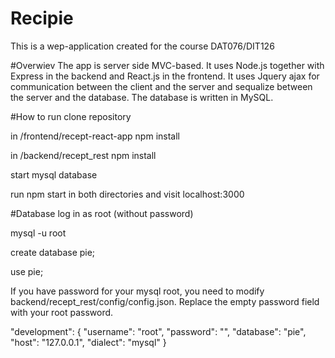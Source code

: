 # Recipie
This is a wep-application created for the course DAT076/DIT126

#Overwiev
The app is server side MVC-based. It uses Node.js together with Express in the backend and React.js in the frontend.
It uses Jquery ajax for communication between the client and the server and sequalize between the server and the database. The database is written in MySQL. 

#How to run
clone repository 

in /frontend/recept-react-app npm install

in /backend/recept_rest npm install

start mysql database

run npm start in both directories and visit localhost:3000

#Database
log in as root (without password)

mysql -u root

create database pie;

use pie;

If you have password for your mysql root, you need to modify backend/recept_rest/config/config.json.
Replace the empty password field with your root password.

"development": {
  "username": "root",
  "password": "<your root password goes here>",
  "database": "pie",
  "host": "127.0.0.1",
  "dialect": "mysql"
 }

